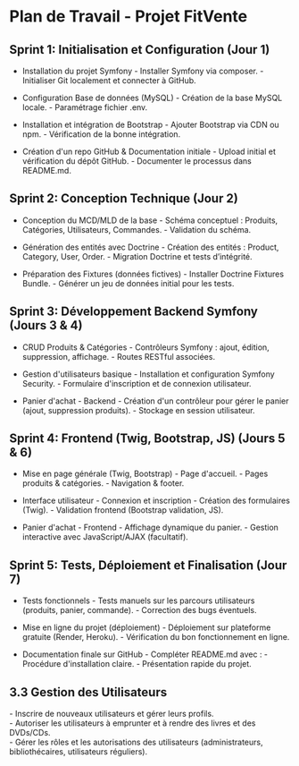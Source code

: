 # Plan de Travail - Projet FitVente
## Sprint 1: Initialisation et Configuration (Jour 1)

- Installation du projet Symfony
\- Installer Symfony via composer.
\- Initialiser Git localement et connecter à GitHub.

- Configuration Base de données (MySQL)
\- Création de la base MySQL locale.
\- Paramétrage fichier .env.

- Installation et intégration de Bootstrap
\- Ajouter Bootstrap via CDN ou npm.
\- Vérification de la bonne intégration.

- Création d'un repo GitHub & Documentation initiale
\- Upload initial et vérification du dépôt GitHub.
\- Documenter le processus dans README.md.

## Sprint 2: Conception Technique (Jour 2)
- Conception du MCD/MLD de la base
\- Schéma conceptuel : Produits, Catégories, Utilisateurs, Commandes.
\- Validation du schéma.

- Génération des entités avec Doctrine
\- Création des entités : Product, Category, User, Order.
\- Migration Doctrine et tests d’intégrité.

- Préparation des Fixtures (données fictives)
\- Installer Doctrine Fixtures Bundle.
\- Générer un jeu de données initial pour les tests.

## Sprint 3: Développement Backend Symfony (Jours 3 & 4)
- CRUD Produits & Catégories
\- Contrôleurs Symfony : ajout, édition, suppression, affichage.
\- Routes RESTful associées.

- Gestion d'utilisateurs basique
\- Installation et configuration Symfony Security.
\- Formulaire d'inscription et de connexion utilisateur.

- Panier d'achat - Backend
\- Création d'un contrôleur pour gérer le panier (ajout, suppression produits).
\- Stockage en session utilisateur.

## Sprint 4: Frontend (Twig, Bootstrap, JS) (Jours 5 & 6)
- Mise en page générale (Twig, Bootstrap)
\- Page d'accueil.
\- Pages produits & catégories.
\- Navigation & footer.

- Interface utilisateur - Connexion et inscription
\- Création des formulaires (Twig).
\- Validation frontend (Bootstrap validation, JS).

- Panier d'achat - Frontend
\- Affichage dynamique du panier.
\- Gestion interactive avec JavaScript/AJAX (facultatif).

## Sprint 5: Tests, Déploiement et Finalisation (Jour 7)
- Tests fonctionnels
\- Tests manuels sur les parcours utilisateurs (produits, panier, commande).
\- Correction des bugs éventuels.

- Mise en ligne du projet (déploiement)
\- Déploiement sur plateforme gratuite (Render, Heroku).
\- Vérification du bon fonctionnement en ligne.

- Documentation finale sur GitHub
\- Compléter README.md avec :
\- Procédure d'installation claire.
\- Présentation rapide du projet.

## 3.3 Gestion des Utilisateurs
\- Inscrire de nouveaux utilisateurs et gérer leurs profils.  
\- Autoriser les utilisateurs à emprunter et à rendre des livres et des DVDs/CDs.  
\- Gérer les rôles et les autorisations des utilisateurs (administrateurs, bibliothécaires, utilisateurs réguliers).